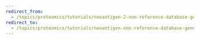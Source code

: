 ```yaml
---
redirect_from:
  - /topics/proteomics/tutorials/neoantigen-2-non-reference-database-generation/workflows/main_workflow
redirect_to:
  - /topics/proteomics/tutorials/neoantigen-non-reference-database-generation/workflows/main_workflow
---
```

